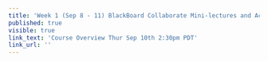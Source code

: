 ```yaml
---
title: 'Week 1 (Sep 8 - 11) BlackBoard Collaborate Mini-lectures and Activities'
published: true
visible: true
link_text: 'Course Overview Thur Sep 10th 2:30pm PDT'
link_url: ''
---
```

